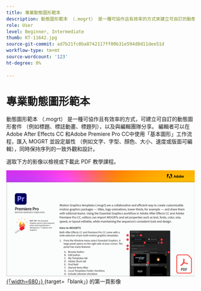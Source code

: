 ```yaml
---
title: 專業動態圖形範本
description: 動態圖形範本 （.mogrt） 是一種可協作且有效率的方式來建立可自訂的動態圖形套件 —標題、標誌動畫、標題列，以及與編輯團隊分享
role: User
level: Beginner, Intermediate
thumb: KT-11642.jpg
source-git-commit: ad7b21fc0ba8742117ff09b31e594d8d11dee51d
workflow-type: tm+mt
source-wordcount: '123'
ht-degree: 0%

---
```


# 專業動態圖形範本

動態圖形範本 （.mogrt） 是一種可協作且有效率的方式，可建立可自訂的動態圖形套件 （例如標題、標誌動畫、標題列），以及與編輯團隊分享。 編輯者可以在 Adobe After Effects CC 和Adobe Premiere Pro CC中使用「基本圖形」工作流程，匯入 MOGRT 並設定屬性 （例如文字、字型、顏色、大小、速度或版面可編輯），同時保持序列的一致外觀和設計。

選取下方的影像以檢視或下載此 PDF 教學課程。

[![教學課程 ](assets/MORGTs.png) {「width=680」} ](assets/Adobe-Premiere-Pro-Motion-Graphics-Templates.pdf) {target=「blank」} 的第一頁影像
